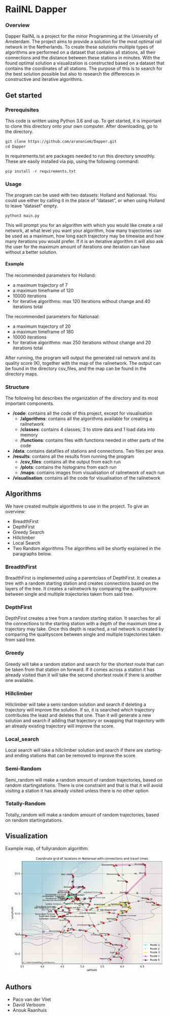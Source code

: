# RailNL Dapper
### Overview
Dapper RailNL is a project for the minor Programming at the University of Amsterdam. The project aims to provide a solution for the most optimal rail network in the Netherlands. To create  these solutions multiple types of algorithms are performed on a dataset that contains all stations, all their connections and the distance between these stations in minutes. With the found optimal solution a visualization is constructed based on a dataset that contains the coordinates of all stations. The purpose of this is to search for the best solution possible but also to research the differences in constructive and iterative algorithms. 

## Get started
### Prerequisites
This code is written using Python 3.6 and up. To get started, it is important to clone this directory onto your own computer. After downloading, go to the directory.

```
git clone https://github.com/aranoniem/Dapper.git
cd Dapper
```

In requirements.txt are packages needed to run this directory smoothly. These are easily installed via pip, using the following command:

```
pip install -r requirements.txt
```

### Usage
The program can be used with two datasets: Holland and Nationaal. You could use either by calling it in the place of “dataset”, or when using Holland to leave “dataset” empty.

```
python3 main.py
```

This will prompt you for an algorithm with which you would like create a rail network, at what level you want your algorithm, how many trajectories can be used as a maximum, how long each trajectory may be timewise and how many iterations you would prefer. If it is an iterative algorithm it will also ask the user for the maximum amount of iterations one iteration can have without a better solution.

#### Example
The recommended parameters for Holland:
* a maximum trajectory of 7
* a maximum timeframe of 120
* 10000 iterations
* for iterative algorithms: max 120 iterations without change and 40 iterations total

The recommended parameters for Nationaal:
* a maximum trajectory of 20
* a maximum timeframe of 180
* 10000 iterations
* for iterative algorithms: max 250 iterations without change and 20 iterations total

After running, the program will output the generated rail network and its quality score (K), together with the map of the railnetwork. The output can be found in the directory csv_files, and the map can be found in the directory maps.

### Structure 
The following list describes the organization of the directory and its most important components.
* **/code**: contains all the code of this project, except for visualisation
    * **/algorithms**: contains all the algorithms available for creating a railnetwork
    * **/classes**: contains 4 classes; 3 to store data and 1 load data into memory
    * **/functions**: contains files with functions needed in other parts of the code
* **/data**: contains datafiles of stations and connections. Two files per area.
* **/results**: contains all the results from running the program
    * **/csv_files**: contains all the output from each run
    * **/plots**: contains the histograms from each run
    * **/maps**: contains images from visualisation of railnetwork of each run
* **/visualisation**: contains all the code for visualisation of the railnetwork

## Algorithms
We have created multiple algorithms to use in the project. To give an overview:
* BreadthFirst
* DepthFirst
* Greedy Search
* Hillclimber
* Local Search
* Two Random algorithms
The algorithms will be shortly explained in the paragraphs below.

### BreadthFirst
BreadthFirst is implemented using a parentclass of DepthFirst. It creates a tree with a random starting station and creates connections based on the layers of the tree. It creates a railnetwork by comparing the qualityscore between single and multiple trajectories taken from said tree.

### DepthFirst
DepthFirst creates a tree from a random starting station. It searches for all the connections to the starting station with a depth of the maximum time a trajectory may take. Once this depth is reached, a rail network is created by comparing the qualityscore between single and multiple trajectories taken from said tree.

### Greedy
Greedy will take a random station and search for the shortest route that can be taken from that station on forward. If it comes across a station it has already visited than it will take the second shortest route if there is another one available.

### Hillclimber
Hillclimber will take a semi random solution and search if deleting a trajectory will improve the solution. If so, it is searched which trajectory contributes the least and deletes that one. Than it will generate a new solution and search if adding that trajectory or swapping that trajectory with an already existing trajectory will improve the score. 

### Local_search
Local search will take a hillclimber solution and search if there are starting- and ending stations that can be removed to improve the score

### Semi-Random
Semi_random will make a random amount of random trajectories, based on random startingstations. There is one constraint and that is that it will avoid visiting a station it has already visited unless there is no other option

### Totally-Random
Totally_random will make a random amount of random trajectories, based on random startingstations.

## Visualization
Example map, of fullyrandom algorithm.
![Map visualisation](/results/maps/RailNL_output_fullyrandom.PNG)

## Authors
* Paco van der Vliet
* David Verboom
* Anouk Raanhuis
